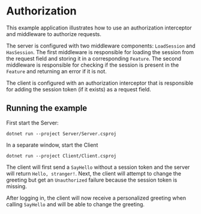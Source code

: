 # Authorization

This example application illustrates how to use an authorization interceptor and middleware to authorize requests.

The server is configured with two middleware components: `LoadSession` and `HasSession`. The first middleware is
responsible for loading the session from the request field and storing it in a corresponding `Feature`. The second
middleware is responsible for checking if the session is present in the `Feature` and returning an error if it is not.

The client is configured with an authorization interceptor that is responsible for adding the session
token (if it exists) as a request field.

## Running the example

First start the Server:

```shell
dotnet run --project Server/Server.csproj
```

In a separate window, start the Client

```shell
dotnet run --project Client/Client.csproj
```

The client will first send a `SayHello` without a session token and the server will return `Hello, stranger!`.
Next, the client will attempt to change the greeting but get an `Unauthorized` failure because the session
token is missing.

After logging in, the client will now receive a personalized greeting when calling `SayHello` and will be able to change
the greeting.
